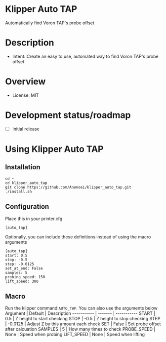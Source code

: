 # Klipper Auto TAP
 Automatically find Voron TAP's probe offset

# Description
 - Intent: Create an easy to use, automated way to find Voron TAP's probe offset

# Overview
 - License: MIT

# Development status/roadmap
 - [ ] Initial release

# Using Klipper Auto TAP
## Installation
```
cd ~
cd klipper_auto_tap
git clone https://github.com/Anonoei/klipper_auto_tap.git
./install.sh
```
## Configuration
Place this in your printer.cfg
```
[auto_tap]
```
Optionally, you can include these definitions instead of using the macro arguments
```
[auto_tap]
start: 0.5
stop: -0.5
step: -0.0125
set_at_end: False
samples: 5
probing_speed: 150
lift_speed: 300
```
## Macro
Run the klipper command `AUTO_TAP`. You can also use the arguments below
Argument    | Default | Description
----------- | ------- | -----------
START       | 0.5     | Z height to start checking
STOP        | -0.5    | Z height to stop checking
STEP        | -0.0125 | Adjust Z by this amount each check
SET         | False   | Set probe offset after calcuation
SAMPLES     | 5       | How many times to check
PROBE_SPEED | None    | Speed when probing
LIFT_SPEED  | None    | Speed when lifting
